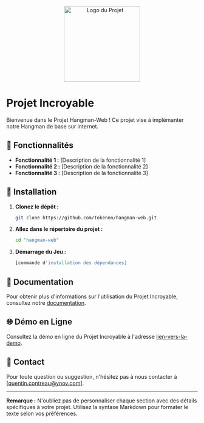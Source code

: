 <p align="center">
  <img src="votre-logo.png" alt="Logo du Projet" width="200">
</p>

# Projet Incroyable

Bienvenue dans le Projet Hangman-Web ! Ce projet vise à implémanter notre Hangman de base sur internet.

## 🌟 Fonctionnalités

- **Fonctionnalité 1 :** [Description de la fonctionnalité 1]
- **Fonctionnalité 2 :** [Description de la fonctionnalité 2]
- **Fonctionnalité 3 :** [Description de la fonctionnalité 3]

## 🚀 Installation

1. **Clonez le dépôt :**
    ```bash
    git clone https://github.com/Tokennn/hangman-web.git
    ```

2. **Allez dans le répertoire du projet :**
    ```bash
    cd "hangman-web"
    ```

3. **Démarrage du Jeu :**
    ```bash
    [commande d'installation des dépendances]
    ```

## 📖 Documentation

Pour obtenir plus d'informations sur l'utilisation du Projet Incroyable, consultez notre [documentation](lien-vers-la-doc).

## 🌐 Démo en Ligne

Consultez la démo en ligne du Projet Incroyable à l'adresse [lien-vers-la-demo](lien-vers-la-demo).


## 📧 Contact

Pour toute question ou suggestion, n'hésitez pas à nous contacter à [quentin.contreau@ynov.com].

---

**Remarque :** N'oubliez pas de personnaliser chaque section avec des détails spécifiques à votre projet. Utilisez la syntaxe Markdown pour formater le texte selon vos préférences.
